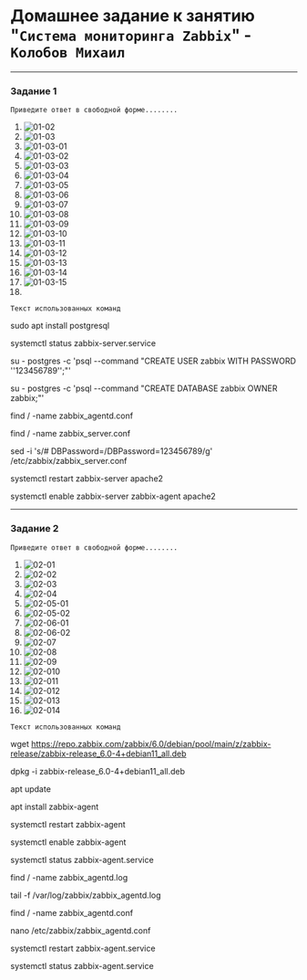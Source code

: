 # Домашнее задание к занятию "`Система мониторинга Zabbix`" - `Колобов Михаил`

---

### Задание 1

`Приведите ответ в свободной форме........`

1. ![01-02](screen/task_1/01-02.PNG)
2. ![01-03](screen/task_1/01-03.PNG)
3. ![01-03-01](screen/task_1/01-03-01.PNG)
4. ![01-03-02](screen/task_1/01-03-02.PNG)
5. ![01-03-03](screen/task_1/01-03-03.PNG)
6. ![01-03-04](screen/task_1/01-03-04.PNG)
7. ![01-03-05](screen/task_1/01-03-05.PNG)
8. ![01-03-06](screen/task_1/01-03-06.PNG)
9. ![01-03-07](screen/task_1/01-03-07.PNG)
10. ![01-03-08](screen/task_1/01-03-08.PNG)
11. ![01-03-09](screen/task_1/01-03-09.PNG)
12. ![01-03-10](screen/task_1/01-03-10.PNG)
13. ![01-03-11](screen/task_1/01-03-11.PNG)
14. ![01-03-12](screen/task_1/01-03-12.PNG)
15. ![01-03-13](screen/task_1/01-03-13.PNG)
16. ![01-03-14](screen/task_1/01-03-14.PNG)
17. ![01-03-15](screen/task_1/01-03-15.PNG)
18. 


`Текст использованных команд`

sudo apt install postgresql

systemctl status zabbix-server.service

su - postgres -c 'psql --command "CREATE USER zabbix WITH PASSWORD '\'123456789\'';"'

su - postgres -c 'psql --command "CREATE DATABASE zabbix OWNER zabbix;"'

find / -name zabbix_agentd.conf

find / -name zabbix_server.conf

sed -i 's/# DBPassword=/DBPassword=123456789/g' /etc/zabbix/zabbix_server.conf

systemctl restart zabbix-server apache2

systemctl enable zabbix-server zabbix-agent apache2

---

### Задание 2

`Приведите ответ в свободной форме........`
1. ![02-01](screen/task_2/02-01.PNG)
2. ![02-02](screen/task_2/02-02.PNG)
3. ![02-03](screen/task_2/02-03.PNG)
4. ![02-04](screen/task_2/02-04.PNG)
5. ![02-05-01](screen/task_2/02-05-01.PNG)
6. ![02-05-02](screen/task_2/02-05-02.PNG)
7. ![02-06-01](screen/task_2/02-06-01.PNG)
8. ![02-06-02](screen/task_2/02-06-02.PNG)
9. ![02-07](screen/task_2/02-07.PNG)
10. ![02-08](screen/task_2/02-08.PNG)
11. ![02-09](screen/task_2/02-09.PNG)
12. ![02-010](screen/task_2/02-10.PNG)
13. ![02-011](screen/task_2/02-11.PNG)
14. ![02-012](screen/task_2/02-12.PNG)
15. ![02-013](screen/task_2/02-13.PNG)
16. ![02-014](screen/task_2/02-14.PNG)



`Текст использованных команд`

 wget https://repo.zabbix.com/zabbix/6.0/debian/pool/main/z/zabbix-release/zabbix-release_6.0-4+debian11_all.deb

dpkg -i zabbix-release_6.0-4+debian11_all.deb

apt update

apt install zabbix-agent

systemctl restart zabbix-agent

systemctl enable zabbix-agent

systemctl status zabbix-agent.service

find / -name zabbix_agentd.log

tail -f /var/log/zabbix/zabbix_agentd.log

find / -name zabbix_agentd.conf

nano /etc/zabbix/zabbix_agentd.conf

systemctl restart zabbix-agent.service

systemctl status zabbix-agent.service

